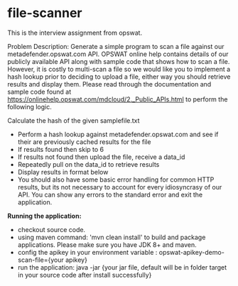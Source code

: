 # file-scanner
This is the interview assignment from opswat.

Problem Description:
Generate a simple program to scan a file against our metadefender.opswat.com API. OPSWAT online help contains details of our publicly
available API along with sample code that shows how to scan a file. However, it is costly to multi-scan a file so we would like you to implement a
hash lookup prior to deciding to upload a file, either way you should retrieve results and display them. Please read through the documentation
and sample code found at https://onlinehelp.opswat.com/mdcloud/2._Public_APIs.html to perform the following logic.

Calculate the hash of the given samplefile.txt
- Perform a hash lookup against metadefender.opswat.com and see if their are previously cached results for the file
- If results found then skip to 6
- If results not found then upload the file, receive a data_id
- Repeatedly pull on the data_id to retrieve results
- Display results in format below
- You should also have some basic error handling for common HTTP results, but its not necessary to account for every idiosyncrasy of our API. You can show any errors to the standard error and exit the application.

**Running the application:**
- checkout source code.
- using maven command: 'mvn clean install' to build and package applications. Please make sure you have JDK 8+ and maven.
- config the apikey in your environment variable : opswat-apikey-demo-scan-file={your apikey}
- run the application: java -jar {your jar file, default will be in folder target in your source code after install successfully} 


